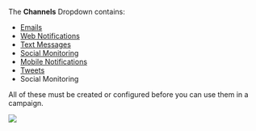 The **Channels** Dropdown contains:

* [Emails](./../emails/index.html)
* [Web Notifications](./../notifications/index.html)
* [Text Messages](./../sms/index.html)
* [Social Monitoring](./../social-monitoring/README.md)
* [Mobile Notifications](./../mobilenotifications/index.html)
* [Tweets](./../plugins/twitter.html)
* Social Monitoring

All of these must be created or configured before you can use them in a campaign.


![](/channels/media/channels-dropdown.jpg)
